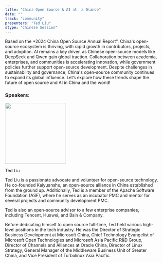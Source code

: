 ```yaml
---
title: "China Open Source & AI at  a Glance"
date: ""
track: "community"
presenters: "Ted Liu"
stype: "Chinese Session"
---
```


Based on the *2024 China Open Source Annual Report", China's open-source ecosystem is thriving, with rapid growth in contributors, projects, and adoption. AI remains a key driver, as Chinese open-source models like DeepSeek and Qwen gain global traction. Collaboration between academia, enterprises, and communities is accelerating innovation, while government policies further support open-source development. Despite challenges in sustainability and governance, China's open-source community continues to expand its global influence. Let’s explore how these trends shape the future of open source and AI in China and the world! 

### Speakers:


<img src="https://sessionize.com/image/355a-400o400o1-RRrjWXYem9ZpGBUpd4jGBT.png" width="200" /><br/>

Ted Liu

Ted Liu is a passionate advocate and volunteer for open-source technology. He co-founded Kaiyuanshe, an open-source alliance in China established from the ground up. Additionally, Ted is a member of the Apache Software Foundation (ASF), where he serves as an incubator PMC and mentor for several projects and community development PMC. 

Ted is also an open-source advisor to a few enterprise companies, including Tencent, Huawei, and Bain & Company.

Before dedicating himself to open source full-time, Ted held various high-level positions in the tech industry. He was the Director of Strategic Business Development at Microsoft China, Chief Technology Evangelist of Microsoft Open Technologies and Microsoft Asia Pacific R&D Group, Director of Channels and Alliances at Oracle China, Director of Linux Strategy, General Manager of the Middleware Business Unit of Greater China, and Vice President of Turbolinux Asia Pacific.

